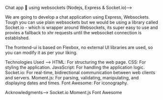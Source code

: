 Chat app 💬 using websockets (Nodejs, Express & Socket.io)-->

We are going to develop a chat application using Express, Websockets. Tough you can use plain websockets but we would be using a library called Socket.io - which is wrapper around Websockets, its super easy to use and provies a fallback to xhr requests until the websocket connection is established.

The frontend-ui is based on Flexbox, no external UI libraries are used, so you can modify it as per your liking.



Technologies Used -->
HTML: For structuring the web page.
CSS: For styling the application.
JavaScript: For handling the application logic.
Socket.io: For real-time, bidirectional communication between web clients and servers.
Moment.js: For parsing, validating, manipulating, and displaying dates and times.
Font Awesome: For iconography.




Acknowledgments-->
Socket.io
Moment.js
Font Awesome
